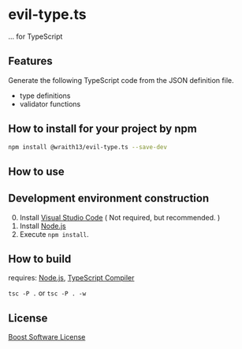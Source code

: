 # evil-type.ts

... for TypeScript

## Features

Generate the following TypeScript code from the JSON definition file.

- type definitions
- validator functions

## How to install for your project by npm

```sh
npm install @wraith13/evil-type.ts --save-dev
```

## How to use

## Development environment construction

0. Install [Visual Studio Code](https://code.visualstudio.com/) ( Not required, but recommended. )
1. Install [Node.js](https://nodejs.org/)
2. Execute `npm install`.

## How to build

requires: [Node.js](https://nodejs.org/), [TypeScript Compiler](https://www.npmjs.com/package/typescript)

`tsc -P .` or `tsc -P . -w`

## License

[Boost Software License](./LICENSE_1_0.txt)
